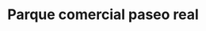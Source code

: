 ---
title: "Parque comercial paseo real"
url: /barcelona/parque-comercial-paseo-real/
shop: Einkaufszentrum
---